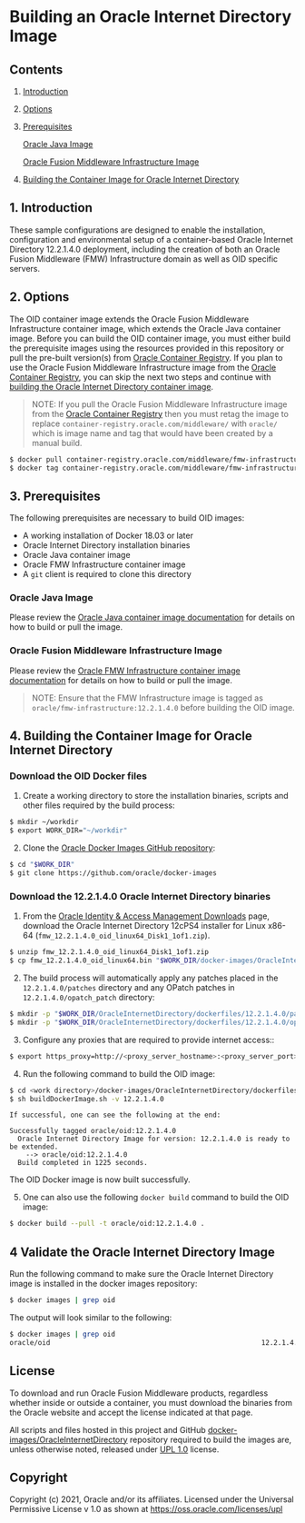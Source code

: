 # Building an Oracle Internet Directory Image

## Contents

1. [Introduction](#1-introduction)
2. [Options](#2-options)
3. [Prerequisites](#3-prerequisites)

   [Oracle Java Image](#oracle-java-image)

   [Oracle Fusion Middleware Infrastructure Image](#oracle-fusion-middleware-infrastructure-image)

4. [Building the Container Image for Oracle Internet Directory](#4-building-the-container-image-for-oracle-internet-directory)

## 1. Introduction

These sample configurations are designed to enable the installation, configuration and environmental setup of a container-based Oracle Internet Directory 12.2.1.4.0 deployment, including the creation of both an Oracle Fusion Middleware (FMW) Infrastructure domain as well as OID specific servers.

## 2. Options

The OID container image extends the Oracle Fusion Middleware Infrastructure container image, which extends the Oracle Java container image.
Before you can build the OID container image, you must either build the prerequisite images using the resources provided in this repository or pull the pre-built version(s) from [Oracle Container Registry](https://container-registry.oracle.com).
If you plan to use the Oracle Fusion Middleware Infrastructure image from the [Oracle Container Registry](https://container-registry.oracle.com), you can skip the next two steps and continue with [building the Oracle Internet Directory container image](#4-building-the-container-image-for-oracle-internet-directory).

>NOTE: If you pull the Oracle Fusion Middleware Infrastructure image from the [Oracle Container Registry](https://container-registry.oracle.com) then you must retag the image to replace `container-registry.oracle.com/middleware/` with `oracle/` which is image name and tag that would have been created by a manual build.

```bash
$ docker pull container-registry.oracle.com/middleware/fmw-infrastructure:12.2.1.4
$ docker tag container-registry.oracle.com/middleware/fmw-infrastructure:12.2.1.4 oracle/fmw-infrastructure:12.2.1.4.0
```

## 3. Prerequisites

The following prerequisites are necessary to build OID images:

* A working installation of Docker 18.03 or later
* Oracle Internet Directory installation binaries
* Oracle Java container image
* Oracle FMW Infrastructure container image
* A `git` client is required to clone this directory

### Oracle Java Image

Please review the [Oracle Java container image documentation](../../../OracleJava/README.md) for details on how to build or pull the image.

### Oracle Fusion Middleware Infrastructure Image

Please review the [Oracle FMW Infrastructure container image documentation](../../../OracleFMWInfrastructure/README.md) for details on how to build or pull the image.

> NOTE: Ensure that the FMW Infrastructure image is tagged as `oracle/fmw-infrastructure:12.2.1.4.0` before building the OID image.

## 4. Building the Container Image for Oracle Internet Directory

### Download the OID Docker files

  1. Create a working directory to store the installation binaries, scripts and other files required by the build process:

```bash
$ mkdir ~/workdir
$ export WORK_DIR="~/workdir"
```

  2. Clone the [Oracle Docker Images GitHub repository](https://github.com/oracle/docker-images):

```bash
$ cd "$WORK_DIR" 
$ git clone https://github.com/oracle/docker-images
```

### Download the 12.2.1.4.0 Oracle Internet Directory binaries

  1. From the [Oracle Identity & Access Management Downloads](https://www.oracle.com/in/security/identity-management/technologies/downloads/) page, download the Oracle Internet Directory 12cPS4 installer for Linux x86-64 (`fmw_12.2.1.4.0_oid_linux64_Disk1_1of1.zip`).

```bash
$ unzip fmw_12.2.1.4.0_oid_linux64_Disk1_1of1.zip
$ cp fmw_12.2.1.4.0_oid_linux64.bin "$WORK_DIR/docker-images/OracleInternetDirectory/dockerfiles/12.2.1.4.0/fmw_12.2.1.4.0_oid_linux64.bin"
```

  2. The build process will automatically apply any patches placed in the `12.2.1.4.0/patches` directory and any OPatch patches in `12.2.1.4.0/opatch_patch` directory:

```bash
$ mkdir -p "$WORK_DIR/OracleInternetDirectory/dockerfiles/12.2.1.4.0/patches"
$ mkdir -p "$WORK_DIR/OracleInternetDirectory/dockerfiles/12.2.1.4.0/opatch_patch"
```

  3. Configure any proxies that are required to provide internet access::

```bash
$ export https_proxy=http://<proxy_server_hostname>:<proxy_server_port>
```

  4. Run the following command to build the OID image:

```bash
$ cd <work directory>/docker-images/OracleInternetDirectory/dockerfiles
$ sh buildDockerImage.sh -v 12.2.1.4.0
```

    If successful, one can see the following at the end:

    Successfully tagged oracle/oid:12.2.1.4.0
      Oracle Internet Directory Image for version: 12.2.1.4.0 is ready to be extended.
        --> oracle/oid:12.2.1.4.0
      Build completed in 1225 seconds.

   The OID Docker image is now built successfully.

  5. One can also use the following `docker build` command to build the OID image:

```bash
$ docker build --pull -t oracle/oid:12.2.1.4.0 .
```

## 4 Validate the Oracle Internet Directory Image

Run the following command to make sure the Oracle Internet Directory image is installed in the docker images repository:

```bash
$ docker images | grep oid
```

The output will look similar to the following:

```bash
$ docker images | grep oid
oracle/oid                                                    12.2.1.4.0          ef7252c9221c        18 hours ago        6.94GB
```

## License

To download and run Oracle Fusion Middleware products, regardless whether inside or outside a container, you must download the binaries from the Oracle website and accept the license indicated at that page.

All scripts and files hosted in this project and GitHub [docker-images/OracleInternetDirectory](./) repository required to build the images are, unless otherwise noted, released under [UPL 1.0](https://oss.oracle.com/licenses/upl/) license.

## Copyright

Copyright (c) 2021, Oracle and/or its affiliates.
Licensed under the Universal Permissive License v 1.0 as shown at <https://oss.oracle.com/licenses/upl>
